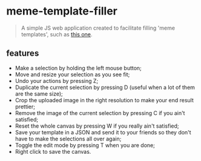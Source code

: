# meme-template-filler
> A simple JS web application created to facilitate filling 'meme templates', such as [this one](./example.png).

## features
- Make a selection by holding the left mouse button;
- Move and resize your selection as you see fit;
- Undo your actions by pressing Z;
- Duplicate the current selection by pressing D (useful when a lot of them are the same size);
- Crop the uploaded image in the right resolution to make your end result prettier;
- Remove the image of the current selection by pressing C if you ain't satisfied;
- Reset the whole canvas by pressing W if you really ain't satisfied;
- Save your template in a JSON and send it to your friends so they don't have to make the selections all over again;
- Toggle the edit mode by pressing T when you are done;
- Right click to save the canvas.